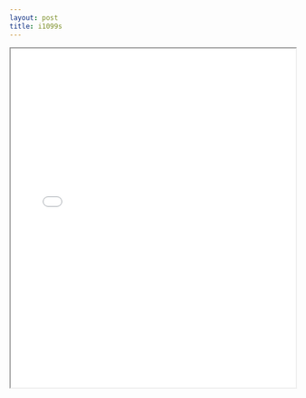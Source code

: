 ```yaml
---
layout: post
title: i1099s
---
```


<div class="pdf-container">
<iframe src="/ea/assets/pdfs/hock/i1099s.pdf" height="600" width="100%" allowFullScreen="true"></iframe>
</div>

